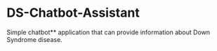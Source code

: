 # DS-Chatbot-Assistant
Simple chatbot** application that can provide information about Down Syndrome disease.
